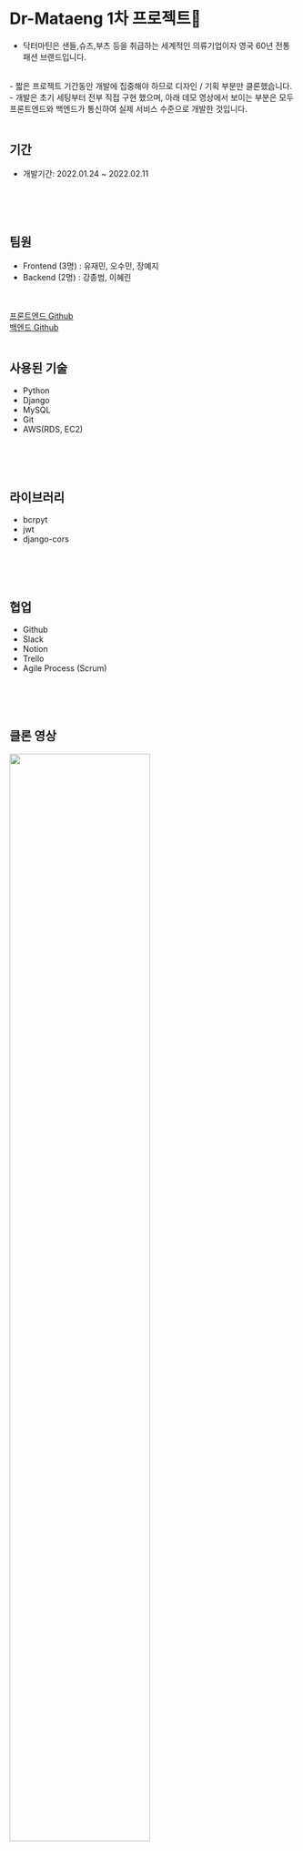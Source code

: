 # Dr-Mataeng 1차 프로젝트🥾
- 닥터마틴은 샌들,슈즈,부츠 등을 취급하는 세계적인 의류기업이자 영국 60년 전통 패션 브랜드입니다.
<br />
- 짧은 프로젝트 기간동안 개발에 집중해야 하므로 디자인 / 기획 부분만 클론했습니다.
<br />
- 개발은 초기 세팅부터 전부 직접 구현 했으며, 아래 데모 영상에서 보이는 부분은 모두 프론트엔드와 백엔드가 통신하여 실제 서비스 수준으로 개발한 것입니다.
<br />
<br />

## 기간

- 개발기간: 2022.01.24 ~ 2022.02.11
<br />
<br />
<br />

## 팀원

- Frontend (3명) : 유재민, 오수민, 장예지
- Backend (2명)  : 강종범, 이혜린
<br />
<br />
<a href="https://github.com/wecode-bootcamp-korea/29-1st-Dr-Mataeng-frontend">프론트엔드 Github</a>
<br />
<a href="https://github.com/wecode-bootcamp-korea/29-1st-Dr-Mataeng-backend">  백엔드 Github</a>
<br />
<br />

## 사용된 기술
- Python
- Django
- MySQL
- Git
- AWS(RDS, EC2)
<br />
<br />
<br />

## 라이브러리
- bcrpyt
- jwt
- django-cors
<br />
<br />
<br />

## 협업

- Github
- Slack
- Notion
- Trello
- Agile Process (Scrum)
<br />
<br />
<br />


## 클론 영상

<img width="70%" src="https://user-images.githubusercontent.com/67303977/153739505-684946cf-6f8c-417f-9512-84b2f793486c.gif"/>
<br />
<br />
<br />

## ERD


<br />
<br />
<br />

## 담당 구현 사항 및 구현 기능

#### 강종범 - 🤖  

#### 이혜린 - 🙂

<br />
<br />

- Project Modeling 🤖
- 로그인 🙂
- 회원가입 🤖
- 마이페이지 🙂
- 상품 리스트 (필터링 & 정렬) 🤖 
- 상품 디테일 🤖 
- 검색 🤖 
- 장바구니 🤖
- 주문 결제 🤖
<br />
---

## 🥾 User
<br />
회원가입 - 정규표현식을 활용한 유효성 검사, Bcrypt를 사용한 비밀번호 암호화
<br />
<br />
로그인 - bcrypt로 암호화한 비밀번호 다시 복호화하여 일치여부 확인, 일치하면 jwt 토큰 발급
<br />
<br />
인가 - Login Decorator를 작성하여 인가가 필요한 모든 API에 적용
<br />
<br />

## 🥾 Product
<br />
상품 리스트 (필터링 & 정렬) - 상품 리스트 조회, 필터링 기능 구현, 정렬 기능 구현
<br />
<br />
상품 디테일 - 상품 상세페이지 조회
<br />
<br />
검색 - 상품 검색 기능 구현
<br />
<br />

## 🥾 Cart
<br />
장바구니 - 장바구니에 상품 추가, 장바구니 수정, 장바구니 삭제, 장바구니 조회 기능 구현
<br />
<br />

## 🥾 Order
<br />
주문 결제 - 회원가입 성공시 받은 포인트로 결제 기능 구현, 주문 내역 조회 기능 구현

<br />
<br />

## API Documentstion

<a href="https://documenter.getpostman.com/view/19385058/UVeDt7zS#intro">Postman API</a>
<br />
<br />



### Reference
-----
- 이 프로젝트는 <a href="https://www.drmartens.co.kr/">닥터마틴</a> 사이트를 참조하여 학습목적으로 만들었습니다.
- 실무수준의 프로젝트이지만 학습용으로 만들었기 때문에 이 코드를 활용하여 이득을 취하거나 무단 배포할 경우 법적으로 문제될 수 있습니다.
- 이 프로젝트에서 사용하고 있는 사진 대부분은 위코드에서 구매한 것이므로 해당 프로젝트 외부인이 사용할 수 없습니다.